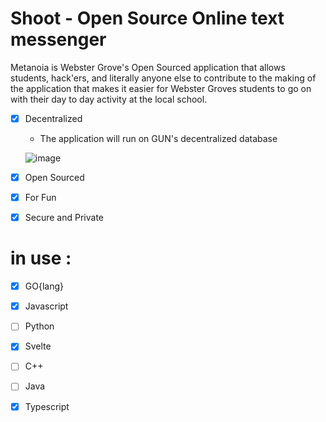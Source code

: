 # Shoot - Open Source Online text messenger
Metanoia is Webster Grove's Open Sourced application that allows students, hack'ers, and literally anyone else to contribute to the making of the application that makes it easier for Webster Groves students to go on with their day to day activity at the local school.

- [x] Decentralized 
  * The application will run on GUN's decentralized database
  
  ![image](https://user-images.githubusercontent.com/53746661/137830227-b9782274-5720-453b-ab0a-6fc253b6acc2.png)

- [x] Open Sourced
- [x] For Fun
- [x] Secure and Private 
# in use :

- [x] GO{lang}
- [x] Javascript
- [ ] Python
- [x] Svelte
- [ ] C++
- [ ] Java
- [x] Typescript

